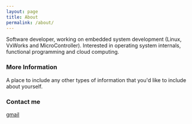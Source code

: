 ```yaml
---
layout: page
title: About
permalink: /about/
---
```


Software developer, working on embedded system development (Linux, VxWorks and MicroController). Interested in operating system internals, functional programming and cloud computing.

### More Information

A place to include any other types of information that you'd like to include about yourself. 

### Contact me

[gmail](mailto:phyomh@gmail.com)
